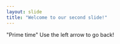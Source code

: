 ```yaml
---
layout: slide
title: "Welcome to our second slide!"
---
```

"Prime time"
Use the left arrow to go back!
